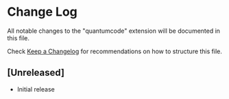 # Change Log

All notable changes to the "quantumcode" extension will be documented in this file.

Check [Keep a Changelog](http://keepachangelog.com/) for recommendations on how to structure this file.

## [Unreleased]

- Initial release